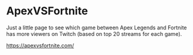 # ApexVSFortnite

Just a little page to see which game between Apex Legends and Fortnite has more viewers on Twitch (based on top 20 streams for each game).

https://apexvsfortnite.com/
